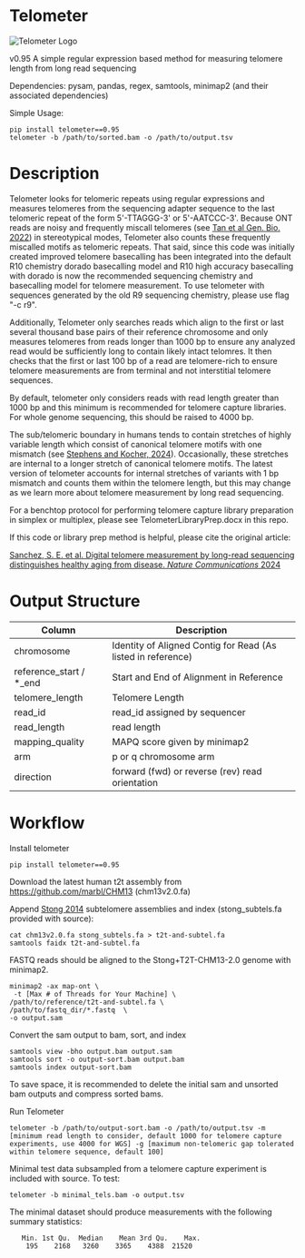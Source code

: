 # Telometer

![Telometer Logo](https://i.imgur.com/te0QfrR.png)

v0.95
A simple regular expression based method for measuring telomere length from long read sequencing

Dependencies: pysam, pandas, regex, samtools, minimap2 (and their associated dependencies)

Simple Usage: 
```
pip install telometer==0.95
telometer -b /path/to/sorted.bam -o /path/to/output.tsv
```
# Description

Telometer looks for telomeric repeats using regular expressions and measures telomeres from the sequencing adapter sequence to the last telomeric repeat of the form 5'-TTAGGG-3' or 5'-AATCCC-3'.
Because ONT reads are noisy and frequently miscall telomeres (see [Tan et al Gen. Bio. 2022](https://genomebiology.biomedcentral.com/articles/10.1186/s13059-022-02751-6)) in stereotypical modes, Telometer also counts these frequently miscalled motifs as telomeric repeats. That said, since this code was initially created improved telomere basecalling has been integrated into the default R10 chemistry dorado basecalling model and R10 high accuracy basecalling with dorado is now the recommended sequencing chemistry and basecalling model for telomere measurement. To use telometer with sequences generated by the old R9 sequencing chemistry, please use flag "-c r9".

Additionally, Telometer only searches reads which align to the first or last several thousand base pairs of their reference chromosome and only measures telomeres from reads longer than 1000 bp to ensure any analyzed read would be sufficiently long to contain likely intact telomres. It then checks that the first or last 100 bp of a read are telomere-rich to ensure telomere measurements are from terminal and not interstitial telomere sequences.

By default, telometer only considers reads with read length greater than 1000 bp and this minimum is recommended for telomere capture libraries. For whole genome sequencing, this should be raised to 4000 bp.

The sub/telomeric boundary in humans tends to contain stretches of highly variable length which consist of canonical telomere motifs with one mismatch (see [Stephens and Kocher, 2024](https://link.springer.com/article/10.1186/s12859-024-05807-5)). Occasionally, these stretches are internal to a longer stretch of canonical telomere motifs. The latest version of telometer accounts for internal stretches of variants with 1 bp mismatch and counts them within the telomere length, but this may change as we learn more about telomere measurement by long read sequencing. 

For a benchtop protocol for performing telomere capture library preparation in simplex or multiplex, please see TelometerLibraryPrep.docx in this repo. 

If this code or library prep method is helpful, please cite the original article:

[Sanchez, S. E. et al. Digital telomere measurement by long-read sequencing distinguishes healthy aging from disease. _Nature Communications_ 2024](https://www.nature.com/articles/s41467-024-49007-4)



# Output Structure

| Column   | Description |
| -------- | ------- |
| chromosome | Identity of Aligned Contig for Read (As listed in reference)    |
| reference_start / *_end | Start and End of Alignment in Reference     |
| telomere_length    | Telomere Length    |
| read_id| read_id assigned by sequencer |
| read_length | read length |
| mapping_quality| MAPQ score given by minimap2 |
| arm | p or q chromosome arm |
| direction| forward (fwd) or reverse (rev) read orientation |

# Workflow

Install telometer
```
pip install telometer==0.95
```

Download the latest human t2t assembly from https://github.com/marbl/CHM13 (chm13v2.0.fa)

Append [Stong 2014](https://pubmed.ncbi.nlm.nih.gov/24676094/) subtelomere assemblies and index (stong_subtels.fa provided with source):
```
cat chm13v2.0.fa stong_subtels.fa > t2t-and-subtel.fa
samtools faidx t2t-and-subtel.fa
```

FASTQ reads should be aligned to the Stong+T2T-CHM13-2.0 genome with minimap2.   

```
minimap2 -ax map-ont \
 -t [Max # of Threads for Your Machine] \ 
/path/to/reference/t2t-and-subtel.fa \
/path/to/fastq_dir/*.fastq  \
-o output.sam
```
Convert the sam output to bam, sort, and index

```
samtools view -bho output.bam output.sam
samtools sort -o output-sort.bam output.bam
samtools index output-sort.bam
```

To save space, it is recommended to delete the initial sam and unsorted bam outputs and compress sorted bams. 

Run Telometer

```
telometer -b /path/to/output-sort.bam -o /path/to/output.tsv -m [minimum read length to consider, default 1000 for telomere capture experiments, use 4000 for WGS] -g [maximum non-telomeric gap tolerated within telomere sequence, default 100]
```
Minimal test data subsampled from a telomere capture experiment is included with source. To test:

```
telometer -b minimal_tels.bam -o output.tsv 
```
The minimal dataset should produce measurements with the following summary statistics: 
```
   Min. 1st Qu.  Median    Mean 3rd Qu.    Max. 
    195    2168   3260    3365    4388  21520 
```


